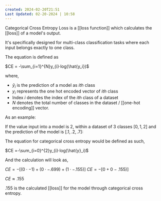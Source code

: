 ```yaml
---
created: 2024-02-20T21:51
Last Updated: 02-20-2024 | 10:58
---
```

Categorical Cross Entropy Loss is a [[loss function]] which calculates the [[loss]] of a model's output.

It's specifically designed for multi-class classification tasks where each input belongs exactly to one class.

The equation is defined as

$CE = -\sum_{i=1}^{N}y_{i}·log(\hat{y_i})$

where,
- $\hat{y}_i$ is the prediction of a model as $ith$ class
- $y_i$ represents the one hot encoded vector of $ith$ class
- Index $i$ denotes the index of the $ith$ class of a dataset
- $N$ denotes the total number of classes in the dataset / [[one-hot encoding]] vector.

As an example:

If the value input into a model is 2, within a dataset of 3 classes $[0,1,2]$ and the prediction of the model is $[.1,.2,.7]$:

The equation for categorical cross entropy would be defined as such,

$CE =-\sum_{i=0}^{2}y_{i}·log(\hat{y}_i)$

And the calculation will look as,

$CE =-[(0⋅-1)+(0·-.699)+(1·-.155)]$
$CE =-[0+0-.155)]$

$CE ≈ .155$ 

$.155$ is the calculated [[loss]] for the model through categorical cross entropy.